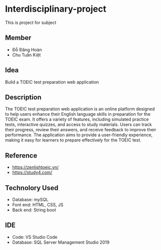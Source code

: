 # Interdisciplinary-project
This is project for subject 

## Member
 - Đỗ Đăng Hoàn
 - Chu Tuấn Kiệt
## Idea
Build a TOEIC test preparation web application
## Description
The TOEIC test preparation web application is an online platform designed to help users enhance their English language skills in preparation for the TOEIC exam. It offers a variety of features, including simulated practice tests, interactive quizzes, and access to study materials. Users can track their progress, review their answers, and receive feedback to improve their performance. The application aims to provide a user-friendly experience, making it easy for learners to prepare effectively for the TOEIC test.
## Reference
 - https://zenlishtoeic.vn/
 - https://study4.com/

## Technolory Used
 - Database: mySQL
 - Font end: HTML, CSS, JS
 - Back end: String boot
## IDE
 - Code: VS Studio Code
 - Database: SQL Server Management Studio 2019

